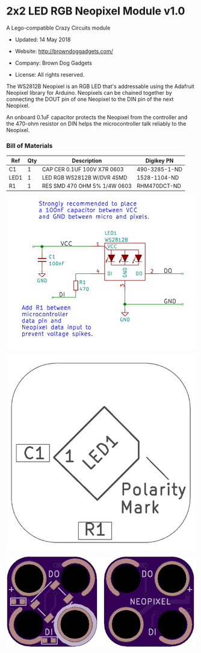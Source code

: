 <!--- start title --->
# 2x2 LED RGB Neopixel Module v1.0
A Lego-compatible Crazy Circuits module

- Updated: 14 May 2018

- Website: http://browndoggadgets.com/
- Company: Brown Dog Gadgets
- License: All rights reserved.
<!--- end title --->

The WS2812B Neopixel is an RGB LED that's addressable using the Adafruit Neopixel library for Arduino. Neopixels can be chained together by connecting the DOUT pin of one Neopixel to the DIN pin of the next Neopixel.

An onboard 0.1uF capacitor protects the Neopixel from the controller and the 470-ohm resistor on DIN helps the microcontroller talk reliably to the Neopixel.

<!--- bom start --->
### Bill of Materials

|Ref|Qty|Description|Digikey PN|
|---|---|-----------|------|
|C1|1|CAP CER 0.1UF 100V X7R 0603|490-3285-1-ND|
|LED1|1|LED RGB WS2812B W/DVR 4SMD|1528-1104-ND|
|R1|1|RES SMD 470 OHM 5% 1/4W 0603|RHM470DCT-ND|


<!--- bom end --->
![Schematic](schematic.png)

![Assembly Diagram](assembly.png)

![Gerber Preview](preview.png)

